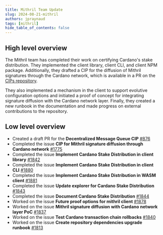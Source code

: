 ```yaml
---
title: Mithril Team Update
slug: 2024-08-21-mithril
authors: jpraynaud
tags: [mithril]
hide_table_of_contents: false
---
```


## High level overview

The Mithril team has completed their work on certifying Cardano's stake distribution. They implemented the client library, client CLI, and client NPM package. Additionally, they drafted a CIP for the diffusion of Mithril signatures through the Cardano network, which is available in a PR on the [CIPs repository](https://github.com/cardano-foundation/CIPs/pull/876). 

They also implemented a mechanism in the client to support evolutive configuration options and initiated a proof of concept for integrating signature diffusion with the Cardano network layer. Finally, they created a new runbook in the documentation and made progress on external contributions to the repository.

## Low level overview
- Created a draft PR for the **Decentralized Message Queue CIP** [#876](https://github.com/cardano-foundation/CIPs/pull/876)
- Completed the issue **CIP for Mithril signature diffusion through Cardano network** [#1775](https://github.com/input-output-hk/mithril/issues/1775)
- Completed the issue **Implement Cardano Stake Distribution in client library** [#1842](https://github.com/input-output-hk/mithril/issues/1842)
- Completed the issue **Implement Cardano Stake Distribution in client CLI** [#1880](https://github.com/input-output-hk/mithril/issues/1880)
- Completed the issue **Implement Cardano Stake Distribution in WASM client** [#1881](https://github.com/input-output-hk/mithril/issues/1881)
- Completed the issue **Update explorer for Cardano Stake Distribution** [#1843](https://github.com/input-output-hk/mithril/issues/1843)
- Completed the issue **Document Cardano Stake Distribution** [#1844](https://github.com/input-output-hk/mithril/issues/1844)
- Worked on the issue **Future proof options for mithril client** [#1878](https://github.com/input-output-hk/mithril/issues/1878)
- Worked on the issue **Mithril signature diffusion with Cardano network layer PoC** [#1837](https://github.com/input-output-hk/mithril/issues/1837)
- Worked on the issue **Test Cardano transaction chain rollbacks** [#1840](https://github.com/input-output-hk/mithril/issues/1840)
- Worked on the issue **Create repository dependencies upgrade runbook** [#1813](https://github.com/input-output-hk/mithril/issues/1813)




